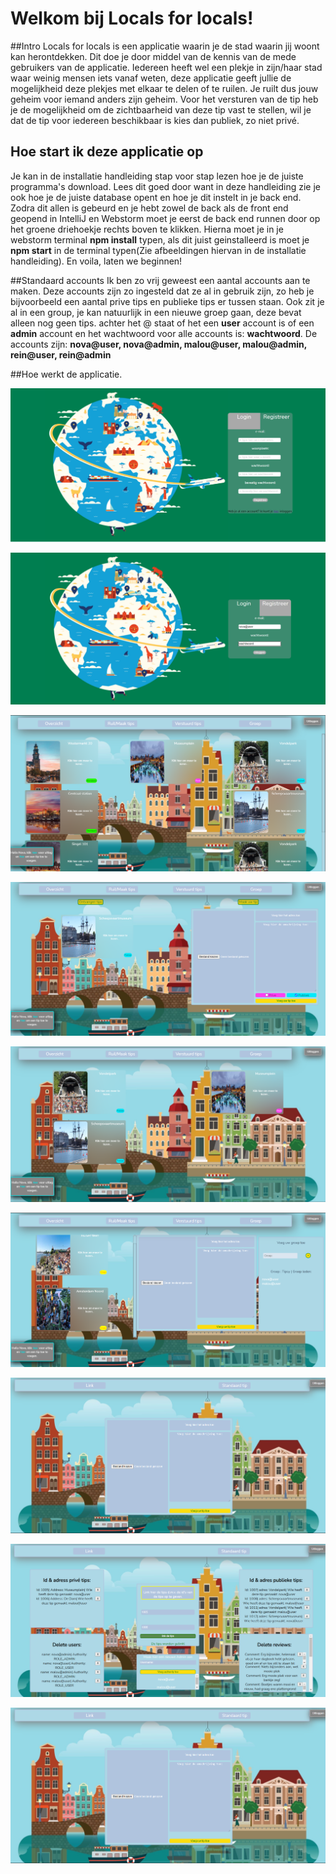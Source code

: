 # Welkom bij Locals for locals!

##Intro
Locals for locals is een applicatie waarin je de stad waarin jij woont kan herontdekken.
Dit doe je door middel van de kennis van de mede gebruikers van de applicatie.
Iedereen heeft wel een plekje in zijn/haar stad waar weinig mensen iets vanaf weten, deze applicatie geeft jullie de mogelijkheid deze plekjes met elkaar te delen of te ruilen.
Je ruilt dus jouw geheim voor iemand anders zijn geheim.
Voor het versturen van de tip heb je de mogelijkheid om de zichtbaarheid van deze tip vast te stellen, wil je dat de tip voor iedereen beschikbaar is kies dan publiek, zo niet privé. 

## Hoe start ik deze applicatie op
Je kan in de installatie handleiding stap voor stap lezen hoe je de juiste programma's download. Lees dit goed door want in deze handleiding zie je ook hoe je de juiste database opent en hoe je dit instelt in je back end.
Zodra dit allen is gebeurd en je hebt zowel de back als de front end geopend in IntelliJ en Webstorm moet je eerst de back end runnen door op het groene driehoekje rechts boven te klikken. Hierna moet je in je webstorm terminal **npm install** typen, als dit juist geinstalleerd is moet je **npm start** in de terminal typen(Zie afbeeldingen hiervan in de installatie handleiding). En voila, laten we beginnen!

##Standaard accounts
Ik ben zo vrij geweest een aantal accounts aan te maken. 
Deze accounts zijn zo ingesteld dat ze al in gebruik zijn, zo heb je bijvoorbeeld een aantal prive tips en publieke tips er tussen staan.
Ook zit je al in een group, je kan natuurlijk in een nieuwe groep gaan, deze bevat alleen nog geen tips. achter het @ staat of het een **user** account is of een **admin** account en het wachtwoord voor alle accounts is: **wachtwoord**.
De accounts zijn: **nova@user, nova@admin, malou@user, malou@admin, rein@user, rein@admin**

##Hoe werkt de applicatie.

![alt text](https://raw.githubusercontent.com/JeroenTans/eindprojectFEC/main/src/images/registreerScherm.png)

![alt text](https://raw.githubusercontent.com/JeroenTans/eindprojectFEC/main/src/images/InlogScherm.png)

![alt text](https://raw.githubusercontent.com/JeroenTans/eindprojectFEC/main/src/images/OverzichtScherm.png)

![alt text](https://raw.githubusercontent.com/JeroenTans/eindprojectFEC/main/src/images/maakTipsScherm.png)

![alt text](https://raw.githubusercontent.com/JeroenTans/eindprojectFEC/main/src/images/verstuurdeTips.png)

![alt text](https://raw.githubusercontent.com/JeroenTans/eindprojectFEC/main/src/images/groepScherm.png)

![alt text](https://raw.githubusercontent.com/JeroenTans/eindprojectFEC/main/src/images/adminStandaardTip.png)

![alt text](https://raw.githubusercontent.com/JeroenTans/eindprojectFEC/main/src/images/adminScherm%20.png)

![alt text](https://raw.githubusercontent.com/JeroenTans/eindprojectFEC/main/src/images/adminStandaardTip.png)
